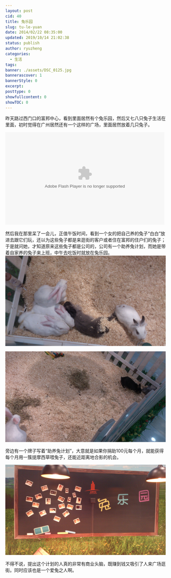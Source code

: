 ```yaml
---
layout: post
cid: 40
title: 兔乐园
slug: tu-le-yuan
date: 2014/02/22 08:35:00
updated: 2019/10/14 21:02:38
status: publish
author: ryuzheng
categories: 
  - 生活
tags: 
banner: ./assets/DSC_0125.jpg
bannerascover: 1
bannerStyle: 0
excerpt: 
posttype: 0
showfullcontent: 0
showTOC: 0
---
```



昨天路过西门口的富邦中心，看到里面居然有个兔乐园，然后又七八只兔子生活在里面，初时觉得在广州居然还有一个这样的广场，里面居然放着几只兔子。

<embed allowscriptaccess="never" height="290" quality="high" src="https://share.map.qq.com/share/panoId/10061004120702134539400/heading/231.18293088363842/pitch/-10.701482580985761/zoom/1/pano.swf" type="application/x-shockwave-flash" width="500" wmode="transparent"></embed>

然后我在那里呆了一会儿，正值午饭时间，看到一个女的把自己养的兔子&ldquo;白白&rdquo;放进去跟它们玩，还以为这些兔子都是来逛街的客户或者住在富邦的住户们的兔子；于是就问她，才知道原来这些兔子都是公司的，公司有一个助养兔计划，而她是带着自家养的兔子来上班，中午去吃饭时就放在兔乐园。
![](./assets/DSC_0124.jpg)

![](./assets/DSC_0125.jpg)

旁边有一个牌子写着&ldquo;助养兔计划&rdquo;，大意就是如果你捐助100元每个月，就能获得每个月用一簇提摩西草喂兔子，还能近距离地合影的机会。

![](./assets/DSC_0126.jpg)

不得不说，提出这个计划的人真的非常有商业头脑，既赚到钱又吸引了人来广场逛街。同时应该也是一个爱兔之人啊。